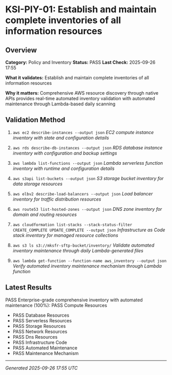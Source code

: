 # KSI-PIY-01: Establish and maintain complete inventories of all information resources

## Overview

**Category:** Policy and Inventory
**Status:** PASS
**Last Check:** 2025-09-26 17:55

**What it validates:** Establish and maintain complete inventories of all information resources

**Why it matters:** Comprehensive AWS resource discovery through native APIs provides real-time automated inventory validation with automated maintenance through Lambda-based daily scanning

## Validation Method

1. `aws ec2 describe-instances --output json`
   *EC2 compute instance inventory with state and configuration details*

2. `aws rds describe-db-instances --output json`
   *RDS database instance inventory with configuration and backup settings*

3. `aws lambda list-functions --output json`
   *Lambda serverless function inventory with runtime and configuration details*

4. `aws s3api list-buckets --output json`
   *S3 storage bucket inventory for data storage resources*

5. `aws elbv2 describe-load-balancers --output json`
   *Load balancer inventory for traffic distribution resources*

6. `aws route53 list-hosted-zones --output json`
   *DNS zone inventory for domain and routing resources*

7. `aws cloudformation list-stacks --stack-status-filter CREATE_COMPLETE UPDATE_COMPLETE --output json`
   *Infrastructure as Code stack inventory for managed resource collections*

8. `aws s3 ls s3://mksfr-sftp-bucket/inventory/`
   *Validate automated inventory maintenance through daily Lambda-generated files*

9. `aws lambda get-function --function-name aws_inventory --output json`
   *Verify automated inventory maintenance mechanism through Lambda function*

## Latest Results

PASS Enterprise-grade comprehensive inventory with automated maintenance (100%): PASS Compute Resources
- PASS Database Resources
- PASS Serverless Resources
- PASS Storage Resources
- PASS Network Resources
- PASS Dns Resources
- PASS Infrastructure Code
- PASS Automated Maintenance
- PASS Maintenance Mechanism

---
*Generated 2025-09-26 17:55 UTC*